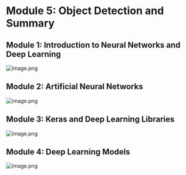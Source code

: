 

# Module 5: Object Detection and Summary
## Module 1: Introduction to Neural Networks and Deep Learning
![image.png](https://prod-files-secure.s3.us-west-2.amazonaws.com/03e82b26-cccb-4906-bb56-adabcbdc0655/a8d40bcb-c482-4026-8872-311e16b2dc63/image.png?X-Amz-Algorithm=AWS4-HMAC-SHA256&X-Amz-Content-Sha256=UNSIGNED-PAYLOAD&X-Amz-Credential=ASIAZI2LB4662LCU3DNC%2F20250203%2Fus-west-2%2Fs3%2Faws4_request&X-Amz-Date=20250203T101601Z&X-Amz-Expires=3600&X-Amz-Security-Token=IQoJb3JpZ2luX2VjEPj%2F%2F%2F%2F%2F%2F%2F%2F%2F%2FwEaCXVzLXdlc3QtMiJIMEYCIQDlb8orq6VmnCZvwaM%2BD0TktHO4VyWJvbufr0w88KwcfgIhAM4f4JnRGCW3WL07vkRPlQOv89oOsdQU%2FNKDOY78vpMlKv8DCBEQABoMNjM3NDIzMTgzODA1Igz0ZNnneUGbBr98BHUq3AN0lWeYSF7G5tyZ188ofviTMmDZCmVwFARAxnz604hfGgGe83UkJF%2ByjLcnb6zX7JVAUNW6qfPEduRJ4Tb%2FLwgTk%2FnlEZfMds0p5WwqSc8YEvzRL0CndywUnmax0QbMFOx03kIqrkYwagFuQtmp83N38y%2B0r1lEQ7EeR45iTmZ1C%2Bcr341CTnz3uT9p6W4yIK5NYjthYZbSlFpEqBZgAvK779i9OjryfT0Es8bSLjgIPQjSSsbMxMqXo%2BlxTPA7xukJeuTuhUdd2ZFyjilxeQ8fEatIA1Y9FTk0Uve6mUuxHkC7BwQil6jlqslxbWCPjWhFd0CQY%2BcsHPTBRvayIvS9Ln6VPH7%2BMUeoR8ByzkxDzP84T5wnTLP62h8%2BtBydNO%2BKJTaJFrZjyNnDLOJP6toGK%2FCmL2Hk16RhrJSM7C%2BtOEPjNIyIP4PYHy7HciTvvW3DClBaAnVHHEVU5O39xzEDsoX61llpdG9YtgHqmjE8koo01OTL3EtMXJMxHnGnmf%2FOy9W7Vh%2BAOiS001zn9WRgY5Au5bFJ2bgg3UW8IzA4MB74UsiJVpp0IXDtpx3xZv%2Bis6GgEIwichu1t6nApdoENG2y5RWe0ytUzh6oE6ghpgKBxxnROL60wpkjNTCA9IG9BjqkAWGyZoe9fzAweBqZL0y2yha8fs80MSkKIbRTWgrjTw0Ro2jZmb9rKYkHggg0pNDj3BHN5JnJ93aTNqz%2FErH8mZzfvUwygUwZjWzhynm7WqYW%2F5tTPDBXO5OjJn4C8jLfkdDRhYYqSMnMxt6ia2h4iBY4BxxEZk%2BQKTjjkdqXC12Msx1zGnUE%2BYI8lgyKnXL7BaMp9VqC7bb5rg1HXkT7%2F%2Fc%2Fu3qr&X-Amz-Signature=fb412612ce47cb510b115a7a3a738a8470e501673ee5033249fc1adcdae2b7d2&X-Amz-SignedHeaders=host&x-id=GetObject)
## Module 2: Artificial Neural Networks
![image.png](https://prod-files-secure.s3.us-west-2.amazonaws.com/03e82b26-cccb-4906-bb56-adabcbdc0655/5157ca89-62da-41d9-a98f-6432b71047a9/image.png?X-Amz-Algorithm=AWS4-HMAC-SHA256&X-Amz-Content-Sha256=UNSIGNED-PAYLOAD&X-Amz-Credential=ASIAZI2LB4662LCU3DNC%2F20250203%2Fus-west-2%2Fs3%2Faws4_request&X-Amz-Date=20250203T101601Z&X-Amz-Expires=3600&X-Amz-Security-Token=IQoJb3JpZ2luX2VjEPj%2F%2F%2F%2F%2F%2F%2F%2F%2F%2FwEaCXVzLXdlc3QtMiJIMEYCIQDlb8orq6VmnCZvwaM%2BD0TktHO4VyWJvbufr0w88KwcfgIhAM4f4JnRGCW3WL07vkRPlQOv89oOsdQU%2FNKDOY78vpMlKv8DCBEQABoMNjM3NDIzMTgzODA1Igz0ZNnneUGbBr98BHUq3AN0lWeYSF7G5tyZ188ofviTMmDZCmVwFARAxnz604hfGgGe83UkJF%2ByjLcnb6zX7JVAUNW6qfPEduRJ4Tb%2FLwgTk%2FnlEZfMds0p5WwqSc8YEvzRL0CndywUnmax0QbMFOx03kIqrkYwagFuQtmp83N38y%2B0r1lEQ7EeR45iTmZ1C%2Bcr341CTnz3uT9p6W4yIK5NYjthYZbSlFpEqBZgAvK779i9OjryfT0Es8bSLjgIPQjSSsbMxMqXo%2BlxTPA7xukJeuTuhUdd2ZFyjilxeQ8fEatIA1Y9FTk0Uve6mUuxHkC7BwQil6jlqslxbWCPjWhFd0CQY%2BcsHPTBRvayIvS9Ln6VPH7%2BMUeoR8ByzkxDzP84T5wnTLP62h8%2BtBydNO%2BKJTaJFrZjyNnDLOJP6toGK%2FCmL2Hk16RhrJSM7C%2BtOEPjNIyIP4PYHy7HciTvvW3DClBaAnVHHEVU5O39xzEDsoX61llpdG9YtgHqmjE8koo01OTL3EtMXJMxHnGnmf%2FOy9W7Vh%2BAOiS001zn9WRgY5Au5bFJ2bgg3UW8IzA4MB74UsiJVpp0IXDtpx3xZv%2Bis6GgEIwichu1t6nApdoENG2y5RWe0ytUzh6oE6ghpgKBxxnROL60wpkjNTCA9IG9BjqkAWGyZoe9fzAweBqZL0y2yha8fs80MSkKIbRTWgrjTw0Ro2jZmb9rKYkHggg0pNDj3BHN5JnJ93aTNqz%2FErH8mZzfvUwygUwZjWzhynm7WqYW%2F5tTPDBXO5OjJn4C8jLfkdDRhYYqSMnMxt6ia2h4iBY4BxxEZk%2BQKTjjkdqXC12Msx1zGnUE%2BYI8lgyKnXL7BaMp9VqC7bb5rg1HXkT7%2F%2Fc%2Fu3qr&X-Amz-Signature=6eee210a3931af6c169eec74ba5740552279b9fb297b4f8b903447f1943f9960&X-Amz-SignedHeaders=host&x-id=GetObject)
## Module 3: Keras and Deep Learning Libraries
![image.png](https://prod-files-secure.s3.us-west-2.amazonaws.com/03e82b26-cccb-4906-bb56-adabcbdc0655/5089ce50-05f1-470d-ad42-42503bf1df5f/image.png?X-Amz-Algorithm=AWS4-HMAC-SHA256&X-Amz-Content-Sha256=UNSIGNED-PAYLOAD&X-Amz-Credential=ASIAZI2LB4662LCU3DNC%2F20250203%2Fus-west-2%2Fs3%2Faws4_request&X-Amz-Date=20250203T101601Z&X-Amz-Expires=3600&X-Amz-Security-Token=IQoJb3JpZ2luX2VjEPj%2F%2F%2F%2F%2F%2F%2F%2F%2F%2FwEaCXVzLXdlc3QtMiJIMEYCIQDlb8orq6VmnCZvwaM%2BD0TktHO4VyWJvbufr0w88KwcfgIhAM4f4JnRGCW3WL07vkRPlQOv89oOsdQU%2FNKDOY78vpMlKv8DCBEQABoMNjM3NDIzMTgzODA1Igz0ZNnneUGbBr98BHUq3AN0lWeYSF7G5tyZ188ofviTMmDZCmVwFARAxnz604hfGgGe83UkJF%2ByjLcnb6zX7JVAUNW6qfPEduRJ4Tb%2FLwgTk%2FnlEZfMds0p5WwqSc8YEvzRL0CndywUnmax0QbMFOx03kIqrkYwagFuQtmp83N38y%2B0r1lEQ7EeR45iTmZ1C%2Bcr341CTnz3uT9p6W4yIK5NYjthYZbSlFpEqBZgAvK779i9OjryfT0Es8bSLjgIPQjSSsbMxMqXo%2BlxTPA7xukJeuTuhUdd2ZFyjilxeQ8fEatIA1Y9FTk0Uve6mUuxHkC7BwQil6jlqslxbWCPjWhFd0CQY%2BcsHPTBRvayIvS9Ln6VPH7%2BMUeoR8ByzkxDzP84T5wnTLP62h8%2BtBydNO%2BKJTaJFrZjyNnDLOJP6toGK%2FCmL2Hk16RhrJSM7C%2BtOEPjNIyIP4PYHy7HciTvvW3DClBaAnVHHEVU5O39xzEDsoX61llpdG9YtgHqmjE8koo01OTL3EtMXJMxHnGnmf%2FOy9W7Vh%2BAOiS001zn9WRgY5Au5bFJ2bgg3UW8IzA4MB74UsiJVpp0IXDtpx3xZv%2Bis6GgEIwichu1t6nApdoENG2y5RWe0ytUzh6oE6ghpgKBxxnROL60wpkjNTCA9IG9BjqkAWGyZoe9fzAweBqZL0y2yha8fs80MSkKIbRTWgrjTw0Ro2jZmb9rKYkHggg0pNDj3BHN5JnJ93aTNqz%2FErH8mZzfvUwygUwZjWzhynm7WqYW%2F5tTPDBXO5OjJn4C8jLfkdDRhYYqSMnMxt6ia2h4iBY4BxxEZk%2BQKTjjkdqXC12Msx1zGnUE%2BYI8lgyKnXL7BaMp9VqC7bb5rg1HXkT7%2F%2Fc%2Fu3qr&X-Amz-Signature=dbb4e7dd6f88bfd5c8158de002f6488c79493f72d7cfe5be9650ec9db44a74d7&X-Amz-SignedHeaders=host&x-id=GetObject)
## Module 4: Deep Learning Models
![image.png](https://prod-files-secure.s3.us-west-2.amazonaws.com/03e82b26-cccb-4906-bb56-adabcbdc0655/4e22fcb0-cfbc-4d28-b961-b9b8fde071f0/image.png?X-Amz-Algorithm=AWS4-HMAC-SHA256&X-Amz-Content-Sha256=UNSIGNED-PAYLOAD&X-Amz-Credential=ASIAZI2LB4662LCU3DNC%2F20250203%2Fus-west-2%2Fs3%2Faws4_request&X-Amz-Date=20250203T101601Z&X-Amz-Expires=3600&X-Amz-Security-Token=IQoJb3JpZ2luX2VjEPj%2F%2F%2F%2F%2F%2F%2F%2F%2F%2FwEaCXVzLXdlc3QtMiJIMEYCIQDlb8orq6VmnCZvwaM%2BD0TktHO4VyWJvbufr0w88KwcfgIhAM4f4JnRGCW3WL07vkRPlQOv89oOsdQU%2FNKDOY78vpMlKv8DCBEQABoMNjM3NDIzMTgzODA1Igz0ZNnneUGbBr98BHUq3AN0lWeYSF7G5tyZ188ofviTMmDZCmVwFARAxnz604hfGgGe83UkJF%2ByjLcnb6zX7JVAUNW6qfPEduRJ4Tb%2FLwgTk%2FnlEZfMds0p5WwqSc8YEvzRL0CndywUnmax0QbMFOx03kIqrkYwagFuQtmp83N38y%2B0r1lEQ7EeR45iTmZ1C%2Bcr341CTnz3uT9p6W4yIK5NYjthYZbSlFpEqBZgAvK779i9OjryfT0Es8bSLjgIPQjSSsbMxMqXo%2BlxTPA7xukJeuTuhUdd2ZFyjilxeQ8fEatIA1Y9FTk0Uve6mUuxHkC7BwQil6jlqslxbWCPjWhFd0CQY%2BcsHPTBRvayIvS9Ln6VPH7%2BMUeoR8ByzkxDzP84T5wnTLP62h8%2BtBydNO%2BKJTaJFrZjyNnDLOJP6toGK%2FCmL2Hk16RhrJSM7C%2BtOEPjNIyIP4PYHy7HciTvvW3DClBaAnVHHEVU5O39xzEDsoX61llpdG9YtgHqmjE8koo01OTL3EtMXJMxHnGnmf%2FOy9W7Vh%2BAOiS001zn9WRgY5Au5bFJ2bgg3UW8IzA4MB74UsiJVpp0IXDtpx3xZv%2Bis6GgEIwichu1t6nApdoENG2y5RWe0ytUzh6oE6ghpgKBxxnROL60wpkjNTCA9IG9BjqkAWGyZoe9fzAweBqZL0y2yha8fs80MSkKIbRTWgrjTw0Ro2jZmb9rKYkHggg0pNDj3BHN5JnJ93aTNqz%2FErH8mZzfvUwygUwZjWzhynm7WqYW%2F5tTPDBXO5OjJn4C8jLfkdDRhYYqSMnMxt6ia2h4iBY4BxxEZk%2BQKTjjkdqXC12Msx1zGnUE%2BYI8lgyKnXL7BaMp9VqC7bb5rg1HXkT7%2F%2Fc%2Fu3qr&X-Amz-Signature=4dd0026fb62461b32aed3fa1375ad8a05dba7394ab6241be4990954e264de6b0&X-Amz-SignedHeaders=host&x-id=GetObject)